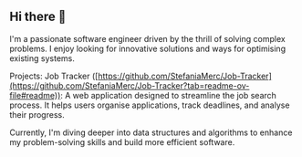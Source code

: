## Hi there 👋

I'm a passionate software engineer driven by the thrill of solving complex problems. I enjoy looking for innovative solutions and ways for optimising existing systems.

Projects:
Job Tracker ([https://github.com/StefaniaMerc/Job-Tracker](https://github.com/StefaniaMerc/Job-Tracker?tab=readme-ov-file#readme)): A web application designed to streamline the job search process. It helps users organise applications, track deadlines, and analyse their progress.

Currently, I'm diving deeper into data structures and algorithms to enhance my problem-solving skills and build more efficient software.



